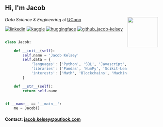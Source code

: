 ## Hi, I'm Jacob

<img align='right' src="https://media2.giphy.com/media/YRMb6dd7zprS00JdGZ/giphy.gif" width="100">
    <i>Data Science & Engineering</i> at 
    <a href="https://www.cse.uconn.edu/undergraduate/major-programs/data-science-engineering/">
        UConn
    </p>

[![linkedin](https://img.shields.io/badge/-LinkedIn-blue?style=flat&logo=Linkedin&logoColor=white)](https://www.linkedin.com/in/jacob-kelsey)
[![kaggle](https://img.shields.io/badge/-Kaggle-3498DB?style=flat&logo=Kaggle&logoColor=white)](https://www.kaggle.com/jacobkelsey)
[![huggingface](https://img.shields.io/badge/-HuggingFace-FFD21E?style=flat&logo=HuggingFace&logoColor=white&logoWidth=20)](https://huggingface.co/jakelsey)
[![github_jacob-kelsey](https://img.shields.io/github/followers/jacob-kelsey?label=follow&style=social)](https://github.com/jacob-kelsey)

```python

class Jacob:

    def __init__(self):
        self.name = 'Jacob Kelsey'
        self.data = {
            'languages': ['Python', 'SQL', 'Javascript', 'Rust', 'Solidity'],
            'libraries': ['Pandas', 'NumPy', 'Scikit-Learn', 'Matplotlib'],
            'interests': ['Math', 'Blockchains', 'Machine Learning', 'Cloud Computing']
        }

    def __str__(self):
        return self.name


if __name__ == '__main__':
    me = Jacob()

```

#### Contact: jacob.kelsey@outlook.com
